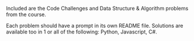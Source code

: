 Included are the Code Challenges and Data Structure & Algorithm problems from the course. 

Each problem should have a prompt in its own README file. Solutions are available too in 1 or all of the following: Python, Javascript, C#.